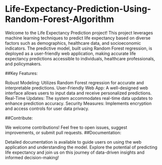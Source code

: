 # Life-Expectancy-Prediction-Using-Random-Forest-Algorithm
Welcome to the Life Expectancy Prediction project! This project leverages machine learning techniques to predict life expectancy based on diverse factors such as demographics, healthcare data, and socioeconomic indicators. The predictive model, built using Random Forest regression, is deployed as a user-friendly web application, making accurate life expectancy predictions accessible to individuals, healthcare professionals, and policymakers.

##Key Features:

Robust Modeling: Utilizes Random Forest regression for accurate and interpretable predictions.
User-Friendly Web App: A well-designed web interface allows users to input data and receive personalized predictions.
Real-Time Updates: The system accommodates real-time data updates to enhance prediction accuracy.
Security Measures: Implements encryption and access controls for user data privacy.


##Contribute:

We welcome contributions! Feel free to open issues, suggest improvements, or submit pull requests.
##Documentation:

Detailed documentation is available to guide users on using the web application and understanding the model.
Explore the potential of predicting life expectancy and join us on this journey of data-driven insights and informed decision-making!
